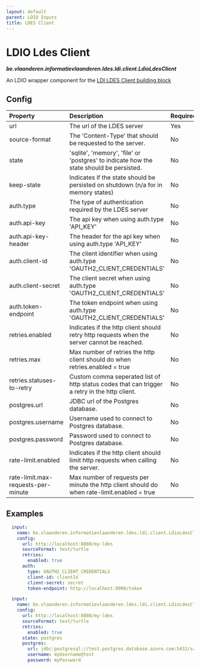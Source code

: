 ```yaml
---
layout: default
parent: LDIO Inputs
title: LDES Client
---
```


# LDIO Ldes Client

***be.vlaanderen.informatievlaanderen.ldes.ldi.client.LdioLdesClient***

An LDIO wrapper component for the [LDI LDES Client building block](../../core/ldi-inputs/ldes-client)

## Config

| Property                           | Description                                                                                   | Required | Default             | Example                                                        | Supported values                                              |
|:-----------------------------------|:----------------------------------------------------------------------------------------------|:---------|:--------------------|:---------------------------------------------------------------|:--------------------------------------------------------------|
| url                                | The url of the LDES server                                                                    | Yes      | N/A                 | http://localhost:8080/my-ldes                                  | HTTP and HTTPS urls                                           |
| source-format                      | The 'Content-Type' that should be requested to the server.                                    | No       | application/ld+json | application/n-quads                                            | Any type supported by [Apache Jena](https://jena.apache.org/) |
| state                              | 'sqlite', 'memory', 'file' or 'postgres' to indicate how the state should be persisted.       | No       | memory              | sqlite                                                         | 'sqlite' or 'memory'                                          |
| keep-state                         | Indicates if the state should be persisted on shutdown (n/a for in memory states)             | No       | false               | false                                                          | true or false                                                 |
| auth.type                          | The type of authentication required by the LDES server                                        | No       | NO_AUTH             | OAUTH2_CLIENT_CREDENTIALS                                      | NO_AUTH, API_KEY or OAUTH2_CLIENT_CREDENTIALS                 |
| auth.api-key                       | The api key when using auth.type 'API_KEY'                                                    | No       | N/A                 | myKey                                                          | String                                                        |
| auth.api-key-header                | The header for the api key when using auth.type 'API_KEY'                                     | No       | X-API-KEY           | X-API-KEY                                                      | String                                                        |
| auth.client-id                     | The client identifier when using auth.type 'OAUTH2_CLIENT_CREDENTIALS'                        | No       | N/A                 | myId                                                           | String                                                        |
| auth.client-secret                 | The client secret when using auth.type 'OAUTH2_CLIENT_CREDENTIALS'                            | No       | N/A                 | mySecret                                                       | String                                                        |
| auth.token-endpoint                | The token endpoint when using auth.type 'OAUTH2_CLIENT_CREDENTIALS'                           | No       | N/A                 | http://localhost:8000/token                                    | HTTP and HTTPS urls                                           |
| retries.enabled                    | Indicates if the http client should retry http requests when the server cannot be reached.    | No       | true                | true                                                           | true or false                                                 |
| retries.max                        | Max number of retries the http client should do when retries.enabled = true                   | No       | 5                   | 100                                                            | Integer                                                       |
| retries.statuses-to-retry          | Custom comma seperated list of http status codes that can trigger a retry in the http client. | No       | N/A                 | 410,451                                                        | Comma seperated list of Integers                              |
| postgres.url                       | JDBC url of the Postgres database.                                                            | No       | N/A                 | jdbc:postgresql://test.postgres.database.azure.com:5432/sample | String                                                        |
| postgres.username                  | Username used to connect to Postgres database.                                                | No       | N/A                 | myUsername@test                                                | String                                                        |
| postgres.password                  | Password used to connect to Postgres database.                                                | No       | N/A                 | myPassword                                                     | String                                                        |
| rate-limit.enabled                 | Indicates if the http client should limit http requests when calling the server.              | No       | false               | false                                                          | true or false                                                 |
| rate-limit.max-requests-per-minute | Max number of requests per minute the http client should do when rate-limit.enabled = true    | No       | 500                 | 500                                                            | Integer                                                       |

## Examples

```yaml
  input:
    name: be.vlaanderen.informatievlaanderen.ldes.ldi.client.LdioLdesClient
    config:
      url: http://localhost:8080/my-ldes
      sourceFormat: text/turtle
      retries:
        enabled: true
      auth:
        type: OAUTH2_CLIENT_CREDENTIALS
        client-id: clientId
        client-secret: secret
        token-endpoint: http://localhost:8000/token
```

```yaml
  input:
    name: be.vlaanderen.informatievlaanderen.ldes.ldi.client.LdioLdesClient
    config:
      url: http://localhost:8080/my-ldes
      sourceFormat: text/turtle
      retries:
        enabled: true
      state: postgres
      postgres:
        url: jdbc:postgresql://test.postgres.database.azure.com:5432/sample
        username: myUsername@test
        password: myPassword
```